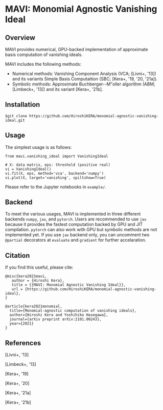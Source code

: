 # MAVI: Monomial Agnostic Vanishing Ideal

## Overview
MAVI provides numerical, GPU-backed implementation of approximate basis computation of vanishing ideals. 

MAVI includes the following methods: 
- Numerical methods: Vanishing Component Analysis (VCA; [Livni+, '13]) and its variants Simple Basis Computaition (SBC; [Kera+, '19, '20, '21a]). 
- Symbolic methods: Approximate Buchberger--M"oller algorithm (ABM; [Limbeck+, '13]) and its variant [Kera+, '21b]. 

## Installation
```
$git clone https://github.com/HiroshiKERA/monomial-agnostic-vanishing-ideal.git
```

## Usage
The simplest usage is as follows:
```
from mavi.vanishing_ideal import VanishingIdeal

# X: data matrix, eps: threshold (positive real)
vi = VanishingIdeal()
vi.fit(X, eps, method='vca', backend='numpy')
vi.plot(X, target='vanishing', spiltshow=True)
```
Please refer to the Jupyter notebooks in `example/`. 

## Backend
To meet the various usages, MAVI is implemented in three different backends `numpy`, `jax`, and `pytorch`. Users are recommended to use `jax` because it provides the fastest computation backed by GPU and JIT compilation. `pytorch` can also work with GPU but symbolic methods are not implemented yet. If you use `jax` backend only, you can uncomment two `@partial` decorators at `evaluate` and `gradient` for further accelaration. 

## Citation
If you find this useful, please cite:
```
@misc{kera2021mavi,
   author = {Hiroshi Kera},
   title = {{MAVI: Monomial Agnostic Vanishing Ideal}},
   url = {https://github.com/HiroshiKERA/monomial-agnostic-vanishing-ideal},
}

@article{kera2021monomial,
  title={Monomial-agnostic computation of vanishing ideals},
  author={Hiroshi Kera and Yoshihiko Hasegawa},
  journal={arXiv preprint arXiv:2101.00243},
  year={2021}
}

```
## References 
[Livni+, '13] 

[Limbeck+, '13]

[Kera+, '19]

[Kera+, '20]

[Kera+, '21a]

[Kera+, '21b]
